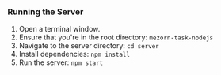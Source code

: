 ### Running the Server

1. Open a terminal window.
2. Ensure that you're in the root directory: `mezorn-task-nodejs`
3. Navigate to the server directory: `cd server`
4. Install dependencies: `npm install`
5. Run the server: `npm start`
